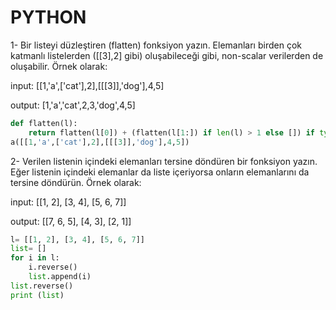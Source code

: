 # PYTHON
1- Bir listeyi düzleştiren (flatten) fonksiyon yazın. Elemanları birden çok katmanlı listelerden ([[3],2] gibi) oluşabileceği gibi, non-scalar verilerden de oluşabilir. Örnek olarak:

input: [[1,'a',['cat'],2],[[[3]],'dog'],4,5]

output: [1,'a','cat',2,3,'dog',4,5]

```py
def flatten(l): 
    return flatten(l[0]) + (flatten(l[1:]) if len(l) > 1 else []) if type(l) is list else [l]
a([[1,'a',['cat'],2],[[[3]],'dog'],4,5])
```

2- Verilen listenin içindeki elemanları tersine döndüren bir fonksiyon yazın. Eğer listenin içindeki elemanlar da liste içeriyorsa onların elemanlarını da tersine döndürün. Örnek olarak:

input: [[1, 2], [3, 4], [5, 6, 7]]

output: [[7, 6, 5], [4, 3], [2, 1]]
```py
l= [[1, 2], [3, 4], [5, 6, 7]]
list= []
for i in l:
    i.reverse()
    list.append(i)
list.reverse()
print (list)
```
